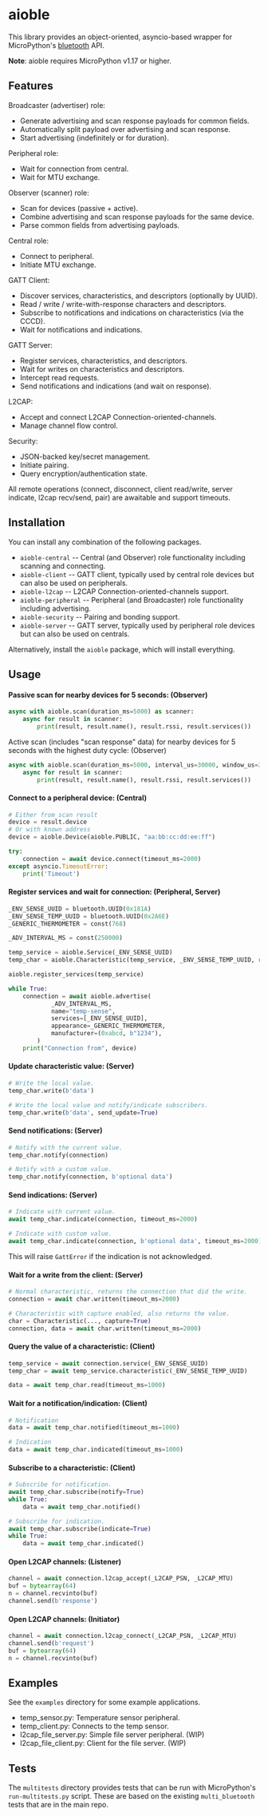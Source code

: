 aioble
======

This library provides an object-oriented, asyncio-based wrapper for MicroPython's
[bluetooth](https://docs.micropython.org/en/latest/library/bluetooth.html) API.

**Note**: aioble requires MicroPython v1.17 or higher.

Features
--------

Broadcaster (advertiser) role:
* Generate advertising and scan response payloads for common fields.
* Automatically split payload over advertising and scan response.
* Start advertising (indefinitely or for duration).

Peripheral role:
* Wait for connection from central.
* Wait for MTU exchange.

Observer (scanner) role:
* Scan for devices (passive + active).
* Combine advertising and scan response payloads for the same device.
* Parse common fields from advertising payloads.

Central role:
* Connect to peripheral.
* Initiate MTU exchange.

GATT Client:
* Discover services, characteristics, and descriptors (optionally by UUID).
* Read / write / write-with-response characters and descriptors.
* Subscribe to notifications and indications on characteristics (via the CCCD).
* Wait for notifications and indications.

GATT Server:
* Register services, characteristics, and descriptors.
* Wait for writes on characteristics and descriptors.
* Intercept read requests.
* Send notifications and indications (and wait on response).

L2CAP:
* Accept and connect L2CAP Connection-oriented-channels.
* Manage channel flow control.

Security:
* JSON-backed key/secret management.
* Initiate pairing.
* Query encryption/authentication state.

All remote operations (connect, disconnect, client read/write, server indicate, l2cap recv/send, pair) are awaitable and support timeouts.

Installation
------------

You can install any combination of the following packages.
- `aioble-central` -- Central (and Observer) role functionality including
  scanning and connecting.
- `aioble-client` -- GATT client, typically used by central role devices but
  can also be used on peripherals.
- `aioble-l2cap` -- L2CAP Connection-oriented-channels support.
- `aioble-peripheral` -- Peripheral (and Broadcaster) role functionality
  including advertising.
- `aioble-security` -- Pairing and bonding support.
- `aioble-server` -- GATT server, typically used by peripheral role devices
  but can also be used on centrals.

Alternatively, install the `aioble` package, which will install everything.

Usage
-----

#### Passive scan for nearby devices for 5 seconds: (Observer)

```py
async with aioble.scan(duration_ms=5000) as scanner:
    async for result in scanner:
        print(result, result.name(), result.rssi, result.services())
```

Active scan (includes "scan response" data) for nearby devices for 5 seconds
with the highest duty cycle: (Observer)

```py
async with aioble.scan(duration_ms=5000, interval_us=30000, window_us=30000, active=True) as scanner:
    async for result in scanner:
        print(result, result.name(), result.rssi, result.services())
```

#### Connect to a peripheral device: (Central)

```py
# Either from scan result
device = result.device
# Or with known address
device = aioble.Device(aioble.PUBLIC, "aa:bb:cc:dd:ee:ff")

try:
    connection = await device.connect(timeout_ms=2000)
except asyncio.TimeoutError:
    print('Timeout')
```

#### Register services and wait for connection: (Peripheral, Server)

```py
_ENV_SENSE_UUID = bluetooth.UUID(0x181A)
_ENV_SENSE_TEMP_UUID = bluetooth.UUID(0x2A6E)
_GENERIC_THERMOMETER = const(768)

_ADV_INTERVAL_MS = const(250000)

temp_service = aioble.Service(_ENV_SENSE_UUID)
temp_char = aioble.Characteristic(temp_service, _ENV_SENSE_TEMP_UUID, read=True, notify=True)

aioble.register_services(temp_service)

while True:
    connection = await aioble.advertise(
            _ADV_INTERVAL_MS,
            name="temp-sense",
            services=[_ENV_SENSE_UUID],
            appearance=_GENERIC_THERMOMETER,
            manufacturer=(0xabcd, b"1234"),
        )
    print("Connection from", device)
```

#### Update characteristic value: (Server)

```py
# Write the local value.
temp_char.write(b'data')
```

```py
# Write the local value and notify/indicate subscribers.
temp_char.write(b'data', send_update=True)
```

#### Send notifications: (Server)

```py
# Notify with the current value.
temp_char.notify(connection)
```

```py
# Notify with a custom value.
temp_char.notify(connection, b'optional data')
```

#### Send indications: (Server)

```py
# Indicate with current value.
await temp_char.indicate(connection, timeout_ms=2000)
```

```py
# Indicate with custom value.
await temp_char.indicate(connection, b'optional data', timeout_ms=2000)
```

This will raise `GattError` if the indication is not acknowledged.

#### Wait for a write from the client: (Server)

```py
# Normal characteristic, returns the connection that did the write.
connection = await char.written(timeout_ms=2000)
```

```py
# Characteristic with capture enabled, also returns the value.
char = Characteristic(..., capture=True)
connection, data = await char.written(timeout_ms=2000)
```

#### Query the value of a characteristic: (Client)

```py
temp_service = await connection.service(_ENV_SENSE_UUID)
temp_char = await temp_service.characteristic(_ENV_SENSE_TEMP_UUID)

data = await temp_char.read(timeout_ms=1000)
```

#### Wait for a notification/indication: (Client)

```py
# Notification
data = await temp_char.notified(timeout_ms=1000)
```

```py
# Indication
data = await temp_char.indicated(timeout_ms=1000)
```

#### Subscribe to a characteristic: (Client)

```py
# Subscribe for notification.
await temp_char.subscribe(notify=True)
while True:
    data = await temp_char.notified()
```

```py
# Subscribe for indication.
await temp_char.subscribe(indicate=True)
while True:
    data = await temp_char.indicated()
```

#### Open L2CAP channels: (Listener)

```py
channel = await connection.l2cap_accept(_L2CAP_PSN, _L2CAP_MTU)
buf = bytearray(64)
n = channel.recvinto(buf)
channel.send(b'response')
```

#### Open L2CAP channels: (Initiator)

```py
channel = await connection.l2cap_connect(_L2CAP_PSN, _L2CAP_MTU)
channel.send(b'request')
buf = bytearray(64)
n = channel.recvinto(buf)
```


Examples
--------

See the `examples` directory for some example applications.

* temp_sensor.py: Temperature sensor peripheral.
* temp_client.py: Connects to the temp sensor.
* l2cap_file_server.py: Simple file server peripheral. (WIP)
* l2cap_file_client.py: Client for the file server. (WIP)

Tests
-----

The `multitests` directory provides tests that can be run with MicroPython's `run-multitests.py` script. These are based on the existing `multi_bluetooth` tests that are in the main repo.

